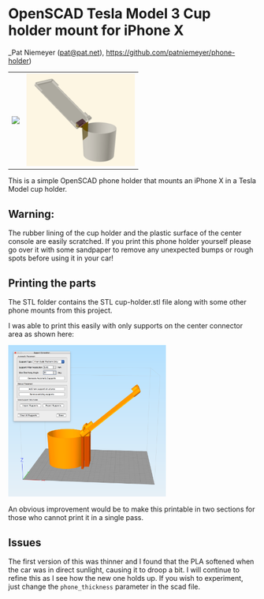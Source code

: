 
# OpenSCAD Tesla Model 3 Cup holder mount for iPhone X
_Pat Niemeyer (pat@pat.net), https://github.com/patniemeyer/phone-holder)

<table>
  <tr>
    <th>
      <img src="Media/phone-holder-car.gif" width="220"/>
    </th>
    <th>
      <img src="Media/view1.png" width="220"/>
    </th>
  </tr>
</table>


This is a simple OpenSCAD phone holder that mounts an iPhone X in a Tesla Model cup holder.

## Warning: 
The rubber lining of the cup holder and the plastic surface of the center console are easily scratched.
If you print this phone holder yourself please go over it with some sandpaper to remove any unexpected bumps or
rough spots before using it in your car!  

## Printing the parts 

The STL folder contains the STL cup-holder.stl file along with some other phone mounts from this project.

I was able to print this easily with only supports on the center connector area as shown here:
</p>
<img width="320" src="Media/supports.png">
</p>

An obvious improvement would be to make this printable in two sections for those who cannot print it in a single pass.

## Issues

The first version of this was thinner and I found that the PLA softened when the car was in direct sunlight, causing 
it to droop a bit.  I will continue to refine this as I see how the new one holds up.  If you wish to experiment, just
change the `phone_thickness` parameter in the scad file.


